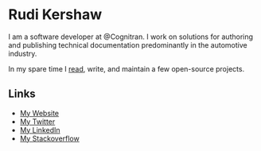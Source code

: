 # Rudi Kershaw

I am a software developer at @Cognitran. I work on solutions for authoring and publishing technical documentation predominantly in the automotive industry.

In my spare time I [read](https://www.rudikershaw.com/bibliography), write, and maintain a few open-source projects. 

## Links
 * [My Website](https://www.rudikershaw.com) 
 * [My Twitter](https://twitter.com/rudikershaw) 
 * [My LinkedIn](https://www.linkedin.com/in/rudikershaw/) 
 * [My Stackoverflow](https://stackoverflow.com/users/2182928/rudi-kershaw)
